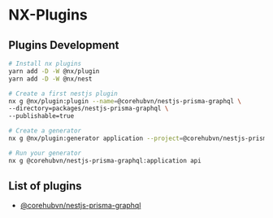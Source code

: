# NX-Plugins

## Plugins Development

```bash
# Install nx plugins
yarn add -D -W @nx/plugin
yarn add -D -W @nx/nest

# Create a first nestjs plugin
nx g @nx/plugin:plugin --name=@corehubvn/nestjs-prisma-graphql \
--directory=packages/nestjs-prisma-graphql \
--publishable=true

# Create a generator
nx g @nx/plugin:generator application --project=@corehubvn/nestjs-prisma-graphql

# Run your generator
nx g @corehubvn/nestjs-prisma-graphql:application api
```

## List of plugins

- [@corehubvn/nestjs-prisma-graphql](./libs/nestjs-prisma-graphql/README.md)
